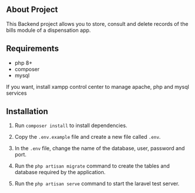 ## About Project

This Backend project allows you to store, consult and delete records of the bills module of a dispensation app.

## Requirements

 - php 8+
 - composer
 - mysql

If you want, install xampp control center to manage apache, php and mysql services

## Installation

1. Run ```composer install``` to install dependencies.

2. Copy the ```.env.example``` file and create a new file called ```.env```.

3. In the ```.env``` file, change the name of the database, user, password and port.

4. Run the ```php artisan migrate``` command to create the tables and database required by the application.

5. Run the ```php artisan serve``` command to start the laravel test server.